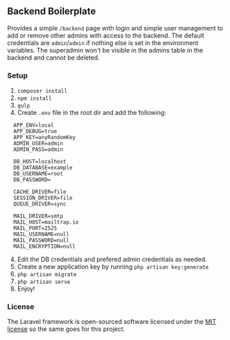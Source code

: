 ## Backend Boilerplate

Provides a simple `/backend` page with login and simple user management to add or remove other admins with access to the backend. The default credentials are `admin`/`admin` if nothing else is set in the environment variables. The superadmin won't be visible in the admins table in the backend and cannot be deleted.

### Setup

1. `composer install`
2. `npm install`
3. `gulp`
4. Create `.env` file in the root dir and add the following:

```
  APP_ENV=local
  APP_DEBUG=true
  APP_KEY=anyRandomKey
  ADMIN_USER=admin
  ADMIN_PASS=admin
  
  DB_HOST=localhost
  DB_DATABASE=example
  DB_USERNAME=root
  DB_PASSWORD=
  
  CACHE_DRIVER=file
  SESSION_DRIVER=file
  QUEUE_DRIVER=sync
  
  MAIL_DRIVER=smtp
  MAIL_HOST=mailtrap.io
  MAIL_PORT=2525
  MAIL_USERNAME=null
  MAIL_PASSWORD=null
  MAIL_ENCRYPTION=null
```

4. Edit the DB credentials and prefered admin credentials as needed.
5. Create a new application key by running `php artisan key:generate`
5. `php artisan migrate`
6. `php artisan serve`
7. Enjoy!

### License

The Laravel framework is open-sourced software licensed under the [MIT license](http://opensource.org/licenses/MIT) so the same goes for this project.
